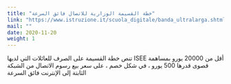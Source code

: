 ```yaml
---
title: "خطة القسيمة الوزارية للاتصال فائق السرعة"
link: "https://www.istruzione.it/scuola_digitale/banda_ultralarga.shtml"
mail: ""
date: 2020-11-20
weight: 1
---
```


تنص خطة القسيمة على الصرف للعائلات التي لديها ISEE أقل من 20000 يورو بمساهمة قصوى قدرها 500 يورو ، في شكل خصم ، على سعر بيع رسوم الاتصال من الشبكة الثابتة إلى الإنترنت فائق السرعة
